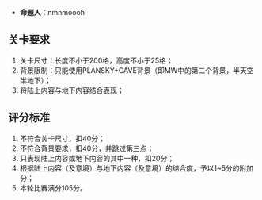 - **命题人**：nmnmoooh

## 关卡要求

1. 关卡尺寸：长度不小于200格，高度不小于25格；
2. 背景限制：只能使用PLANSKY+CAVE背景（即MW中的第二个背景，半天空半地下）；
3. 将陆上内容与地下内容结合表现；

## 评分标准

1. 不符合关卡尺寸，扣40分；
2. 不符合背景要求，扣40分，并跳过第三点；
3. 只表现陆上内容或地下内容的其中一种，扣20分；
4. 根据陆上内容（及意境）与地下内容（及意境）的结合度，予以1~5分的附加分；
5. 本轮比赛满分105分。